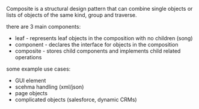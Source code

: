 Composite is a structural design pattern that can combine single objects or lists of objects of the same kind, group and traverse. 

there are 3 main components:
- leaf - represents leaf objects in the composition with no children (song)
- component - declares the interface for objects in the composition
- composite - stores child components and implements child related operations

some example use cases:
- GUI element
- scehma handling (xml/json)
- page objects
- complicated objects (salesforce, dynamic CRMs)